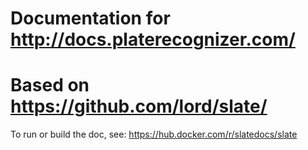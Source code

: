 # Documentation for http://docs.platerecognizer.com/

# Based on https://github.com/lord/slate/

To run or build the doc, see:
https://hub.docker.com/r/slatedocs/slate

